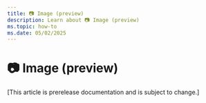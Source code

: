 ```yaml
---
title: 📷 Image (preview)
description: Learn about 📷 Image (preview)
ms.topic: how-to
ms.date: 05/02/2025
---
```


# 📷 Image (preview)

[This article is prerelease documentation and is subject to change.]